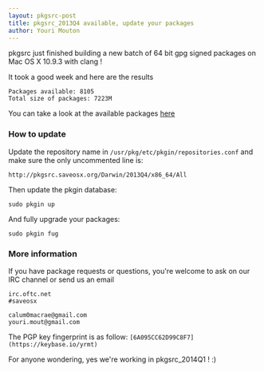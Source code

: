 ```yaml
--- 
layout: pkgsrc-post
title: pkgsrc_2013Q4 available, update your packages
author: Youri Mouton
---
```


pkgsrc just finished building a new batch of 64 bit gpg signed packages on Mac OS X 10.9.3 with clang ! 

It took a good week and here are the results

	Packages available: 8105
	Total size of packages: 7223M

You can take a look at the available packages [here](http://pkgsrc.saveosx.org/Darwin/2013Q4/x86_64/)

### How to update

Update the repository name in `/usr/pkg/etc/pkgin/repositories.conf` and make sure the only uncommented line is:
	
	http://pkgsrc.saveosx.org/Darwin/2013Q4/x86_64/All


Then update the pkgin database:

	sudo pkgin up

And fully upgrade your packages:

	sudo pkgin fug

### More information

If you have package requests or questions, you're welcome to ask on our IRC channel or send us an email
	
	irc.oftc.net
	#saveosx

	calum0macrae@gmail.com 
	youri.mout@gmail.com

The PGP key fingerprint is as follow: `[6A095CC62D99C8F7](https://keybase.io/yrmt)`

For anyone wondering, yes we're working in pkgsrc_2014Q1 ! :)

